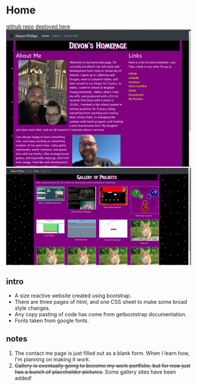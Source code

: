 # Home
[github repo](https://github.com/devonp702/home)
[deployed here](https://devonp702.github.io/home/)
![screenshot of main page](assets\images\main.png)
![screenshot of gallery](assets\images\gallery.png)
## intro
- A size reactive website created using bootstrap.
- There are three pages of html, and one CSS sheet to make some broad style changes.
- Any copy pasting of code has come from getbootstrap documentation.
- Fonts taken from google fonts.

## notes
1. The contact me page is just filled out as a blank form. When I learn how, I'm planning on making it work.
2. ~~Gallery is eventually going to become my work portfolio, but for now just has a bunch of placeholder pictures.~~ Some gallery sites have been added!
